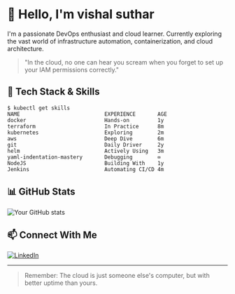 # 👋 Hello, I'm vishal suthar
 
I'm a passionate DevOps enthusiast and cloud learner. Currently exploring the vast world of infrastructure automation, containerization, and cloud architecture.

> "In the cloud, no one can hear you scream when you forget to set up your IAM permissions correctly."

## 🔧 Tech Stack & Skills
```
$ kubectl get skills
NAME                           EXPERIENCE       AGE
docker                         Hands-on         1y
terraform                      In Practice      8m
kubernetes                     Exploring        2m
aws                            Deep Dive        6m
git                            Daily Driver     2y
helm                           Actively Using   3m
yaml-indentation-mastery       Debugging        ∞
NodeJS                         Building With    1y
Jenkins                        Automating CI/CD 4m

```

## 📊 GitHub Stats
![Your GitHub stats](https://github-readme-stats.vercel.app/api?username=yourusername&show_icons=true&theme=radical)


## 📫 Connect With Me
[![LinkedIn](https://img.shields.io/badge/LinkedIn-0077B5?style=for-the-badge&logo=linkedin&logoColor=white)](https://www.linkedin.com/in/vishal-suthar-8317b4246/)


---

> Remember: The cloud is just someone else's computer, but with better uptime than yours.

